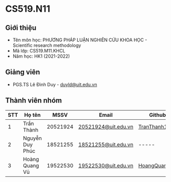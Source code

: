 # CS519.N11

## Giới thiệu
- Tên môn học: PHƯƠNG PHÁP LUẬN NGHIÊN CỨU KHOA HỌC - Scientific research methodology
- Mã lớp: CS519.M11.KHCL
- Năm học: HK1 (2021-2022)

## Giảng viên
- PGS.TS Lê Đình Duy - duyld@uit.edu.vn

## Thành viên nhóm
| STT | Họ tên | MSSV | Email | Github |
|-----|--------|------|-------|--------|
| 1 | Trần Thành | 20521924 | 20521924@uit.edu.vn |[TranThanh159](https://github.com/TranThanh159/CS519.N11)|
| 2 | Nguyễn Duy Phúc | 18521255 | 18521255@uit.edu.vn | ----- |
| 3 | Hoàng Quang Vũ | 19522530 | 19522530@uit.edu.vn |[HoangQuangVu](https://github.com/HoangQuangVu/CS519.N11)|
